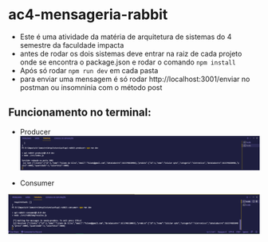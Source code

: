 # ac4-mensageria-rabbit

* Este é uma atividade da matéria de arquitetura de sistemas do 4 semestre da faculdade impacta
* antes de rodar os dois sistemas deve entrar na raiz de cada projeto onde se encontra o package.json e rodar o comando ```npm install```
* Após só rodar ```npm run dev``` em cada pasta
* para enviar uma mensagem é só rodar http://localhost:3001/enviar no postman ou insomninia com o método post
 
 ## Funcionamento no terminal: 
 
 * Producer
 ![alt producer - funcionamento](https://github.com/BlackWidow29/ac4-mensageria-rabbit/blob/main/.github/Captura%20de%20tela%202021-10-08%20233943.png)
 
 * Consumer
 
 ![alt consumer - funcionamento](https://github.com/BlackWidow29/ac4-mensageria-rabbit/blob/main/.github/Captura%20de%20tela%202021-10-08%20234009.png)

